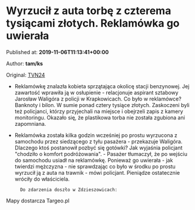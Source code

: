 
# Wyrzucił z auta torbę z czterema tysiącami złotych. Reklamówka go uwierała

Published at: **2019-11-06T11:13:41+00:00**

Author: **tam/ks**

Original: [TVN24](https://www.tvn24.pl/wroclaw,44/zdzieszowice-wyrzucil-torbe-z-czterema-tysiacami-zlotych-i-odjechal-reklamowka-go-uwierala,983307.html)

- Reklamówkę znalazła kobieta sprzątająca okolicę stacji benzynowej. Jej zawartość wprawiła ją w osłupienie - relacjonuje aspirant sztabowy Jarosław Waligóra z policji w Krapkowicach. Co było w reklamówce? Banknoty i bilon. W sumie ponad cztery tysiące złotych.
Zaskoczeni byli też policjanci, którzy przyjechali na miejsce i obejrzeli zapis z kamery monitoringu. Okazało się, że plastikowa torba nie została zgubiona ani zapomniana.
- Reklamówka została kilka godzin wcześniej po prostu wyrzucona z samochodu przez siedzącego z tyłu pasażera - przekazuje Waligóra.
Dlaczego ktoś postanowił pozbyć się gotówki? Jak wyjaśnia policjant "chodziło o komfort podróżowania". - Pasażer tłumaczył, że po wejściu do samochodu usiadł na reklamówkę. Ponieważ go uwierała - jak twierdzi mężczyzna - nie sprawdzając co było w środku po prostu wyrzucił ją z auta na trawnik - mówi policjant.
Pieniądze ostatecznie wróciły do właściciela.

        Do zdarzenia doszło w Zdzieszowicach:
      
Mapy dostarcza Targeo.pl
